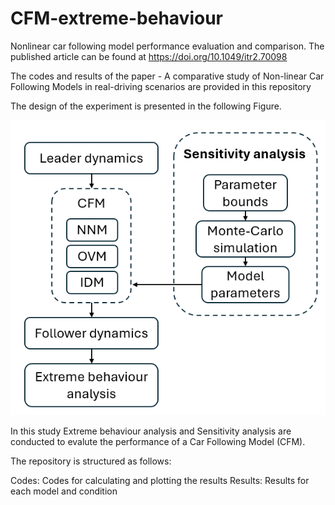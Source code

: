 # CFM-extreme-behaviour
Nonlinear car following model performance evaluation and comparison. The published article can be found at https://doi.org/10.1049/itr2.70098

The codes and results of the paper - A comparative study of Non-linear Car Following Models in real-driving scenarios are provided in this repository

The design of the experiment is presented in the following Figure. 

![Design of Experiments](Results/doe.png)

In this study Extreme behaviour analysis and Sensitivity analysis are conducted to evalute the performance of a Car Following Model (CFM).

The repository is structured as follows:

Codes:     Codes for calculating and plotting the results
Results:   Results for each model and condition
